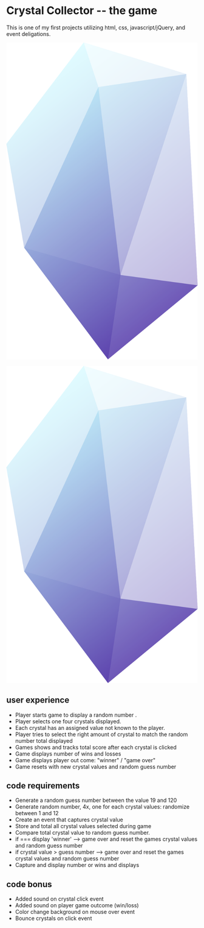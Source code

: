 # Crystal Collector -- the game

This is one of my first projects utilizing html, css, javascript/jQuery, and event deligations. 

<img alt="one of the four crystals" src="https://github.com/rspica/Crystal-Collector-II/blob/master/assets/images/Crystal-2.svg">


![Alt Text](https://github.com/rspica/Crystal-Collector-II/blob/master/assets/images/Crystal-2.svg)

## user experience

* Player starts game to display a random number .
* Player selects one four crystals displayed.
* Each crystal has an assigned value not known to the player.
* Player tries to select the right amount of crystal to match the random number total displayed
* Games shows and tracks total score after each crystal is clicked
* Game displays number of wins and losses
* Game displays player out come: "winner" / "game over"
* Game resets with new crystal values and random guess number

## code requirements

* Generate a random guess number between the value 19 and 120
* Generate random number, 4x, one for each crystal values: randomize between 1 and 12
* Create an event that captures crystal value
* Store and total all crystal values selected during game
* Compare total crystal value to random guess number.
* if === display 'winner' --> game over and reset the games crystal values and random guess number
* if crystal value > guess number --> game over and reset the games crystal values and random guess number
* Capture and display number or wins and displays

## code bonus

* Added sound on crystal click event
* Added sound on player game outcome (win/loss)
* Color change background on mouse over event
* Bounce crystals on click event
